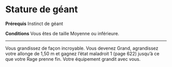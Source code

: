 # Stature de géant

<p><strong>Prérequis</strong> Instinct de géant</p>
<p><strong>Conditions</strong> Vous êtes de taille Moyenne ou inférieure.</p>
<hr>
<p>Vous grandissez de façon incroyable. Vous devenez Grand, agrandissez votre allonge de 1,50 m et gagnez l’état maladroit 1 (page 622) jusqu’à ce que votre Rage prenne fin. Votre équipement grandit avec vous.</p>